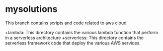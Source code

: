 mysolutions
===========

This branch contains scripts and code related to aws cloud

+lambda:
   This directory contains the various lambda function that perform in a
   serverless architecture
+serverless:
   This directory contains the serverless framework  code that deploy the
   various AWS services.


